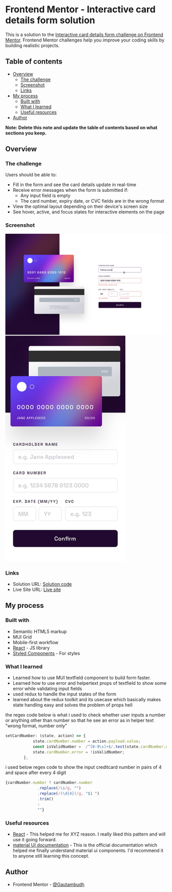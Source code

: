 # Frontend Mentor - Interactive card details form solution

This is a solution to the [Interactive card details form challenge on Frontend Mentor](https://www.frontendmentor.io/challenges/interactive-card-details-form-XpS8cKZDWw). Frontend Mentor challenges help you improve your coding skills by building realistic projects. 

## Table of contents

- [Overview](#overview)
  - [The challenge](#the-challenge)
  - [Screenshot](#screenshot)
  - [Links](#links)
- [My process](#my-process)
  - [Built with](#built-with)
  - [What I learned](#what-i-learned)
  - [Useful resources](#useful-resources)
- [Author](#author)

**Note: Delete this note and update the table of contents based on what sections you keep.**

## Overview

### The challenge

Users should be able to:

- Fill in the form and see the card details update in real-time
- Receive error messages when the form is submitted if:
  - Any input field is empty
  - The card number, expiry date, or CVC fields are in the wrong format
- View the optimal layout depending on their device's screen size
- See hover, active, and focus states for interactive elements on the page

### Screenshot

![desktop view](./src/assets/design/active-states.jpg)
![mobile view](./src/assets/design/mobile-design.jpg)

### Links

- Solution URL: [Solution code](https://your-solution-url.com)
- Live Site URL: [Live site](https://your-live-site-url.com)

## My process

### Built with

- Semantic HTML5 markup
- MUI Grid
- Mobile-first workflow
- [React](https://reactjs.org/) - JS library
- [Styled Components](https://styled-components.com/) - For styles

### What I learned

- Learned how to use MUI textfield component to build form faster.
- Learned how to use error and helpertext props of textfield to show some error while validating input fields
- used redux to handle the input states of the form
- learned about the redux toolkit and its usecase which basically makes state handling easy and solves the problem of props hell 

the regex code below is what i used to check whether user inputs a number or anything other than number so that he see an error
as in helper text "wrong format, number only"

```js
setCardNumber: (state, action) => {
            state.cardNumber.number = action.payload.value;
            const isValidNumber =  /^[0-9\s]+$/.test(state.cardNumber.number);
            state.cardNumber.error = !isValidNumber;
        },
```
i used below regex code to show the input creditcard number in pairs of 4 and space after every 4 digit

```js
{cardNumber.number ? cardNumber.number
              .replace(/\s/g, "")
              .replace(/(\d{4})/g, "$1 ")
              .trim()
              : 
              ""}
```


### Useful resources

- [React](https://reactjs.org/) - This helped me for XYZ reason. I really liked this pattern and will use it going forward.
- [material UI documentation](https://mui.com/material-ui/getting-started/overview/) - This is the official documentation which helped me finally understand material ui components. I'd recommend it to anyone still learning this concept.

## Author

- Frontend Mentor - [@Gautambudh](https://www.frontendmentor.io/profile/Gautambudh)
